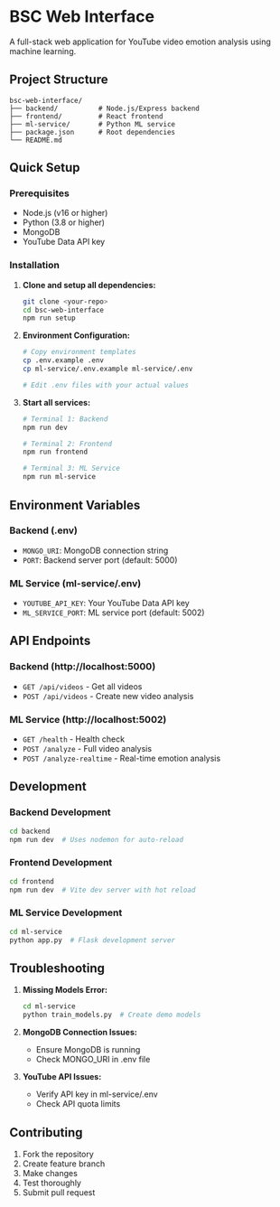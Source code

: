 # BSC Web Interface

A full-stack web application for YouTube video emotion analysis using machine learning.

## Project Structure

```
bsc-web-interface/
├── backend/          # Node.js/Express backend
├── frontend/         # React frontend  
├── ml-service/       # Python ML service
├── package.json      # Root dependencies
└── README.md
```

## Quick Setup

### Prerequisites
- Node.js (v16 or higher)
- Python (3.8 or higher)
- MongoDB
- YouTube Data API key

### Installation

1. **Clone and setup all dependencies:**
   ```bash
   git clone <your-repo>
   cd bsc-web-interface
   npm run setup
   ```

2. **Environment Configuration:**
   ```bash
   # Copy environment templates
   cp .env.example .env
   cp ml-service/.env.example ml-service/.env
   
   # Edit .env files with your actual values
   ```

3. **Start all services:**
   ```bash
   # Terminal 1: Backend
   npm run dev
   
   # Terminal 2: Frontend  
   npm run frontend
   
   # Terminal 3: ML Service
   npm run ml-service
   ```

## Environment Variables

### Backend (.env)
- `MONGO_URI`: MongoDB connection string
- `PORT`: Backend server port (default: 5000)

### ML Service (ml-service/.env)
- `YOUTUBE_API_KEY`: Your YouTube Data API key
- `ML_SERVICE_PORT`: ML service port (default: 5002)

## API Endpoints

### Backend (http://localhost:5000)
- `GET /api/videos` - Get all videos
- `POST /api/videos` - Create new video analysis

### ML Service (http://localhost:5002)
- `GET /health` - Health check
- `POST /analyze` - Full video analysis
- `POST /analyze-realtime` - Real-time emotion analysis

## Development

### Backend Development
```bash
cd backend
npm run dev  # Uses nodemon for auto-reload
```

### Frontend Development
```bash
cd frontend
npm run dev  # Vite dev server with hot reload
```

### ML Service Development
```bash
cd ml-service
python app.py  # Flask development server
```

## Troubleshooting

1. **Missing Models Error:**
   ```bash
   cd ml-service
   python train_models.py  # Create demo models
   ```

2. **MongoDB Connection Issues:**
   - Ensure MongoDB is running
   - Check MONGO_URI in .env file

3. **YouTube API Issues:**
   - Verify API key in ml-service/.env
   - Check API quota limits

## Contributing

1. Fork the repository
2. Create feature branch
3. Make changes
4. Test thoroughly
5. Submit pull request